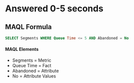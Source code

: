 # Answered 0-5 seconds

## MAQL Formula

```sql
SELECT Segments WHERE Queue Time <= 5 AND Abandoned = No
```

#### MAQL Elements

- Segments = Metric
- Queue Time = Fact
- Abandoned = Attribute
- No = Attribute Values
